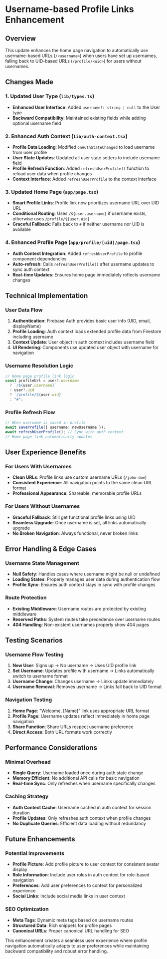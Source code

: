 # Username-based Profile Links Enhancement

## Overview

This update enhances the home page navigation to automatically use username-based URLs (`/<username>`) when users have set up usernames, falling back to UID-based URLs (`/profile/<uid>`) for users without usernames.

## Changes Made

### 1. Updated User Type (`lib/types.ts`)

- **Enhanced User Interface**: Added `username?: string | null` to the User type
- **Backward Compatibility**: Maintained existing fields while adding optional username field

### 2. Enhanced Auth Context (`lib/auth-context.tsx`)

- **Profile Data Loading**: Modified `onAuthStateChanged` to load username from user profile
- **User State Updates**: Updated all user state setters to include username field
- **Profile Refresh Function**: Added `refreshUserProfile()` function to reload user data when profile changes
- **Context Interface**: Added `refreshUserProfile` to the context interface

### 3. Updated Home Page (`app/page.tsx`)

- **Smart Profile Links**: Profile link now prioritizes username URL over UID URL
- **Conditional Routing**: Uses `/${user.username}` if username exists, otherwise uses `/profile/${user.uid}`
- **Graceful Fallback**: Falls back to `#` if neither username nor UID is available

### 4. Enhanced Profile Page (`app/profile/[uid]/page.tsx`)

- **Auth Context Integration**: Added `refreshUserProfile` to profile component dependencies
- **Auto-refresh**: Calls `refreshUserProfile()` after username updates to sync auth context
- **Real-time Updates**: Ensures home page immediately reflects username changes

## Technical Implementation

### User Data Flow

1. **Authentication**: Firebase Auth provides basic user info (UID, email, displayName)
2. **Profile Loading**: Auth context loads extended profile data from Firestore including username
3. **Context Update**: User object in auth context includes username field
4. **UI Rendering**: Components use updated user object with username for navigation

### Username Resolution Logic

```typescript
// Home page profile link logic
const profileUrl = user?.username
  ? `/${user.username}`
  : user?.uid
  ? `/profile/${user.uid}`
  : "#";
```

### Profile Refresh Flow

```typescript
// When username is saved in profile
await saveProfile({ username: newUsername });
await refreshUserProfile(); // Sync with auth context
// Home page link automatically updates
```

## User Experience Benefits

### For Users With Usernames

- **Clean URLs**: Profile links use custom username URLs (`/john-doe`)
- **Consistent Experience**: All navigation points to the same clean URL format
- **Professional Appearance**: Shareable, memorable profile URLs

### For Users Without Usernames

- **Graceful Fallback**: Still get functional profile links using UID
- **Seamless Upgrade**: Once username is set, all links automatically upgrade
- **No Broken Navigation**: Always functional, never broken links

## Error Handling & Edge Cases

### Username State Management

- **Null Safety**: Handles cases where username might be null or undefined
- **Loading States**: Properly manages user data during authentication flow
- **Profile Sync**: Ensures auth context stays in sync with profile changes

### Route Protection

- **Existing Middleware**: Username routes are protected by existing middleware
- **Reserved Paths**: System routes take precedence over username routes
- **404 Handling**: Non-existent usernames properly show 404 pages

## Testing Scenarios

### Username Flow Testing

1. **New User**: Signs up → No username → Uses UID profile link
2. **Set Username**: Updates profile with username → Links automatically switch to username format
3. **Username Change**: Changes username → Links update immediately
4. **Username Removal**: Removes username → Links fall back to UID format

### Navigation Testing

1. **Home Page**: "Welcome, [Name]" link uses appropriate URL format
2. **Profile Page**: Username updates reflect immediately in home page navigation
3. **Share Function**: Share URLs respect username preference
4. **Direct Access**: Both URL formats work correctly

## Performance Considerations

### Minimal Overhead

- **Single Query**: Username loaded once during auth state change
- **Memory Efficient**: No additional API calls for basic navigation
- **Real-time Sync**: Only refreshes when username specifically changes

### Caching Strategy

- **Auth Context Cache**: Username cached in auth context for session duration
- **Profile Updates**: Only refreshes auth context when profile changes
- **No Duplicate Queries**: Efficient data loading without redundancy

## Future Enhancements

### Potential Improvements

- **Profile Picture**: Add profile picture to user context for consistent avatar display
- **Role Information**: Include user roles in auth context for role-based navigation
- **Preferences**: Add user preferences to context for personalized experience
- **Social Links**: Include social media links in user context

### SEO Optimization

- **Meta Tags**: Dynamic meta tags based on username routes
- **Structured Data**: Rich snippets for profile pages
- **Canonical URLs**: Proper canonical URL handling for SEO

This enhancement creates a seamless user experience where profile navigation automatically adapts to user preferences while maintaining backward compatibility and robust error handling.
